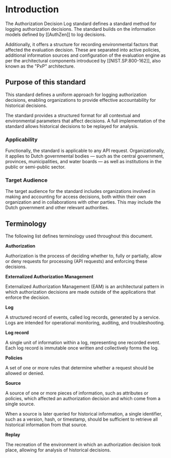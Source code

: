 # Introduction

The Authorization Decision Log standard defines a standard method for logging authorization decisions. The standard builds on the information models defined by [[AuthZen]] to log decisions. 

Additionally, it offers a structure for recording environmental factors that affected the evaluation decision. These are separated into active policies, additional information sources and configuration of the evaluation engine as per the architectural components introduced by [[NIST.SP.800-162]], also known as the "PxP" architecture.

## Purpose of this standard

This standard defines a uniform approach for logging authorization decisions, enabling organizations to provide effective accountability for historical decisions. 

The standard provides a structured format for all contextual and environmental parameters that affect decisions. A full implementation of the standard allows historical decisions to be replayed for analysis.

### Applicability

Functionally, the standard is applicable to any API request. Organizationally, it applies to Dutch governmental bodies — such as the central government, provinces, municipalities, and water boards — as well as institutions in the public or semi-public sector.

### Target Audience

The target audience for the standard includes organizations involved in making and accounting for access decisions, both within their own organization and in collaborations with other parties. This may include the Dutch government and other relevant authorities.

## Terminology 

The following list defines terminology used throughout this document.

**Authorization**

Authorization is the process of deciding whether to, fully or partially, allow or deny requests for processing (API requests) and enforcing these decisions.

**Externalized Authorization Management**

Externalized Authorization Management (EAM) is an architectural pattern in which authorization decisions are made outside of the applications that enforce the decision. 

**Log**

A structured record of events, called log records, generated by a service. Logs are intended for operational monitoring, auditing, and troubleshooting.

**Log record**

A single unit of information within a log, representing one recorded event. Each log record is immutable once written and collectively forms the log.

**Policies**

A set of one or more rules that determine whether a request should be allowed or denied.

**Source**

A source of one or more pieces of information, such as attributes or policies, which affected an authorization decision and which come from a single source.

When a source is later queried for historical information, a single identifier, such as a version, hash, or timestamp, should be sufficient to retrieve all historical information from that source.

**Replay**

The recreation of the environment in which an authorization decision took place, allowing for analysis of historical decisions.
